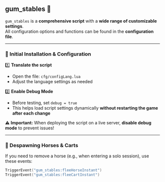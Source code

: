 
## gum_stables 🐎  

`gum_stables` is a **comprehensive script** with a **wide range of customizable settings**.  
All configuration options and functions can be found in the **configuration file**.  

---

### 📌 Initial Installation & Configuration  

1️⃣ **Translate the script**  
   - Open the file: `cfg/configLang.lua`  
   - Adjust the language settings as needed  

2️⃣ **Enable Debug Mode**  
   - Before testing, set `debug = true`  
   - This helps load script settings dynamically **without restarting the game after each change**  

⚠️ **Important:** When deploying the script on a live server, **disable debug mode** to prevent issues!  

---

### 🔄 Despawning Horses & Carts  

If you need to remove a horse (e.g., when entering a solo session), use these events:  

```lua
TriggerEvent("gum_stables:fleeHorseInstant")  
TriggerEvent("gum_stables:fleeCartInstant")  
```

